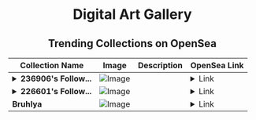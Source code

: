 <div align="center">

# Digital Art Gallery

## Trending Collections on OpenSea

| Collection Name                       | Image                                                                                     | Description                       | OpenSea Link                                                                                          |
|---------------------------------------|-------------------------------------------------------------------------------------------|-----------------------------------|--------------------------------------------------------------------------------------------------------|
| **<details><summary>236906's Follow...</summary>236906's Follower</details>** | ![Image](https://i.seadn.io/s/raw/files/19f9f090920392cc3650cbdf4361755b.png?w=500&auto=format?w=200&auto=format) |  | <details><summary>Link</summary>[236906's Follower](https://opensea.io/collection/236906-s-follower)</details> |
| **<details><summary>226601's Follow...</summary>226601's Follower</details>** | ![Image](https://i.seadn.io/s/raw/files/19f9f090920392cc3650cbdf4361755b.png?w=500&auto=format?w=200&auto=format) |  | <details><summary>Link</summary>[226601's Follower](https://opensea.io/collection/226601-s-follower)</details> |
| **Bruhlya** | ![Image](https://i.seadn.io/s/raw/files/d33c2b59b65f622b10cd8f2982b2c5df.jpg?w=500&auto=format?w=200&auto=format) |  | <details><summary>Link</summary>[Bruhlya](https://opensea.io/collection/bruhlya)</details> |

</div>
